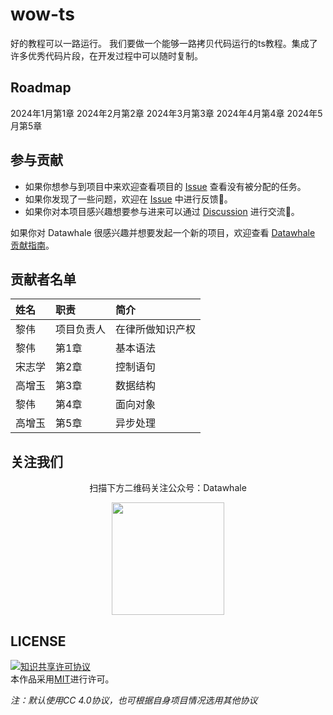 # wow-ts

好的教程可以一路运行。
我们要做一个能够一路拷贝代码运行的ts教程。集成了许多优秀代码片段，在开发过程中可以随时复制。

## Roadmap

2024年1月第1章
2024年2月第2章
2024年3月第3章
2024年4月第4章
2024年5月第5章

## 参与贡献

- 如果你想参与到项目中来欢迎查看项目的 [Issue]() 查看没有被分配的任务。
- 如果你发现了一些问题，欢迎在 [Issue]() 中进行反馈🐛。
- 如果你对本项目感兴趣想要参与进来可以通过 [Discussion]() 进行交流💬。

如果你对 Datawhale 很感兴趣并想要发起一个新的项目，欢迎查看 [Datawhale 贡献指南](https://github.com/datawhalechina/DOPMC#%E4%B8%BA-datawhale-%E5%81%9A%E5%87%BA%E8%B4%A1%E7%8C%AE)。

## 贡献者名单

| 姓名 | 职责 | 简介 |
| :----| :---- | :---- |
| 黎伟 | 项目负责人 | 在律所做知识产权 |
| 黎伟 | 第1章 | 基本语法 |
| 宋志学 | 第2章 | 控制语句 |
| 高增玉 | 第3章 | 数据结构 |
| 黎伟 | 第4章 | 面向对象 |
| 高增玉 | 第5章 | 异步处理 |


## 关注我们

<div align=center>
<p>扫描下方二维码关注公众号：Datawhale</p>
<img src="https://raw.githubusercontent.com/datawhalechina/pumpkin-book/master/res/qrcode.jpeg" width = "180" height = "180">
</div>

## LICENSE

<a rel="license" href="http://creativecommons.org/licenses/by-nc-sa/4.0/"><img alt="知识共享许可协议" style="border-width:0" src="https://img.shields.io/badge/license-CC%20BY--NC--SA%204.0-lightgrey" /></a><br />本作品采用<a rel="license" href="http://creativecommons.org/licenses/by-nc-sa/4.0/">MIT</a>进行许可。

*注：默认使用CC 4.0协议，也可根据自身项目情况选用其他协议*
